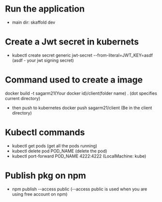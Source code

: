 # Run the application

- main dir: skaffold dev

# Create a Jwt secret in kubernets

- kubectl create secret generic jwt-secret --from-literal=JWT_KEY=asdf (asdf - your jwt signing secret)

# Command used to create a image

docker build -t sagarm21(Your docker id)/client(folder name) . (dot specifies current directory)

- then push to kubernetes
  docker push sagarm21/client (Be in the client directory)

# Kubectl commands

- kubectl get pods (get all the pods running)
- kubectl delete pod POD_NAME (delete the pod)
- kubectl port-forward POD_NAME 4222:4222 (LocalMachine: kube)

# Publish pkg on npm

- npm publish --access public (--access public is used when you are using free account on npm)
